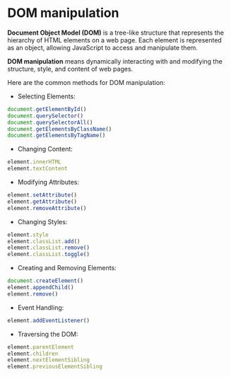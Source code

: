 # DOM manipulation

**Document Object Model (DOM)** is a tree-like structure that represents the hierarchy of HTML elements on a web page. Each element is represented as an object, allowing JavaScript to access and manipulate them.

**DOM manipulation** means dynamically interacting with and modifying the structure, style, and content of web pages.  

Here are the common methods for DOM manipulation:

- Selecting Elements:

```js
document.getElementById()
document.querySelector()
document.querySelectorAll()
document.getElementsByClassName()
document.getElementsByTagName()
```

- Changing Content:

```js
element.innerHTML
element.textContent
```

- Modifying Attributes:

```js
element.setAttribute()
element.getAttribute()
element.removeAttribute()
```

- Changing Styles:
```js
element.style
element.classList.add()
element.classList.remove()
element.classList.toggle()
```

- Creating and Removing Elements:
```js
document.createElement()
element.appendChild()
element.remove()
```

- Event Handling:
```js
element.addEventListener()
```

- Traversing the DOM:
```js
element.parentElement
element.children
element.nextElementSibling
element.previousElementSibling
```
